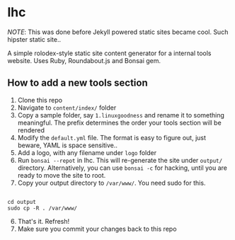lhc
===

*NOTE*: This was done before Jekyll powered static sites became cool. Such hipster static site..

A simple rolodex-style static site content generator for a internal tools website. Uses Ruby, Roundabout.js and Bonsai gem.


How to add a new tools section
------------------------------
1. Clone this repo
2. Navigate to `content/index/` folder
3. Copy a sample folder, say `1.linuxgoodness` and rename it to something meaningful. The prefix determines the order your tools section will be rendered
4. Modify the `default.yml` file. The format is easy to figure out, just beware, YAML is space sensitive..
5. Add a logo, with any filename under `logo` folder
6. Run `bonsai --repot` in lhc. This will re-generate the site under `output/` directory. Alternatively, you can use `bonsai -c` for hacking, until you are ready to move the site to root.
6. Copy your output directory to `/var/www/`. You need sudo for this. 

<pre><code>
cd output
sudo cp -R . /var/www/
</code></pre>

6. That's it. Refresh!
7. Make sure you commit your changes back to this repo


